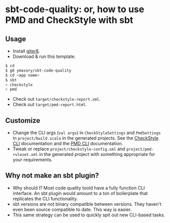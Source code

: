 # sbt-code-quality: or, how to use PMD and CheckStyle with sbt #

## Usage ##

- Install [giter8](https://github.com/n8han/giter8).
- Download & run this template.

```sh
$ cd
$ g8 ymasory/sbt-code-quality
$ cd <app name>
$ sbt
> checkstyle
> pmd
```

- Check out `target/checkstyle-report.xml`.
- Check out `target/pmd-report.html`.

## Customize ##

- Change the CLI args (`val args`) in `CheckStyleSettings` and `PmdSettings` in
`project/build.scala` in the generated projects.
See the [CheckStyle CLI](http://checkstyle.sourceforge.net/cmdline.html)
documentation and the [PMD CLI](http://pmd.sourceforge.net/running.html)
documentation.
- Tweak or replace `project/checkstyle-config.xml` and `project/pmd-ruleset.xml` in the generated project with something appropriate for your requirements.

## Why not make an sbt plugin? ##

- Why should I?
Most code quality toold have a fully function CLI interface.
An sbt plugin would amount to a ton of boilerplate that replicates the CLI
functionality.
- sbt versions are not binary compatible between versions.
They haven't even been source compatible to date.
This way is easier.
- This same strategy can be used to quickly spit out new CLI-based tasks.
